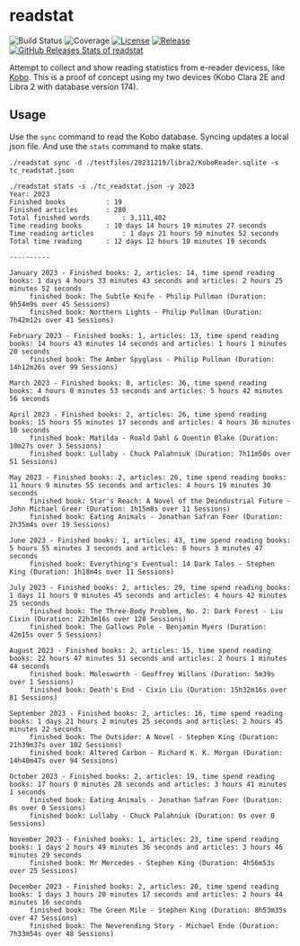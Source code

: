 # readstat

![Build Status](https://github.com/timchurchard/readstat/workflows/Test/badge.svg)
![Coverage](https://img.shields.io/badge/Coverage-67.3%25-yellow)
[![License](https://img.shields.io/github/license/timchurchard/readstat)](/LICENSE)
[![Release](https://img.shields.io/github/release/timchurchard/readstat.svg)](https://github.com/timchurchard/readstat/releases/latest)
[![GitHub Releases Stats of readstat](https://img.shields.io/github/downloads/timchurchard/readstat/total.svg?logo=github)](https://somsubhra.github.io/github-release-stats/?username=timchurchard&repository=readstat)

Attempt to collect and show reading statistics from e-reader devicess, like [Kobo](https://uk.kobobooks.com/collections/ereaders).  This is a proof of concept using my two devices (Kobo Clara 2E and Libra 2 with database version 174).

## Usage

Use the `sync` command to read the Kobo database. Syncing updates a local json file. And use the `stats` command to make stats.

```text
./readstat sync -d ./testfiles/20231219/libra2/KoboReader.sqlite -s tc_readstat.json

./readstat stats -s ./tc_readstat.json -y 2023
Year: 2023
Finished books			: 19
Finished articles		: 280
Total finished words		: 3,111,402
Time reading books		: 10 days 14 hours 19 minutes 27 seconds
Time reading articles		: 1 days 21 hours 50 minutes 52 seconds
Total time reading		: 12 days 12 hours 10 minutes 19 seconds

----------

January 2023 - Finished books: 2, articles: 14, time spend reading books: 1 days 4 hours 33 minutes 43 seconds and articles: 2 hours 25 minutes 52 seconds
	 finished book: The Subtle Knife - Philip Pullman (Duration: 9h54m9s over 45 Sessions)
	 finished book: Northern Lights - Philip Pullman (Duration: 7h42m12s over 41 Sessions)

February 2023 - Finished books: 1, articles: 13, time spend reading books: 14 hours 43 minutes 14 seconds and articles: 1 hours 1 minutes 20 seconds
	 finished book: The Amber Spyglass - Philip Pullman (Duration: 14h12m26s over 99 Sessions)

March 2023 - Finished books: 0, articles: 36, time spend reading books: 4 hours 0 minutes 53 seconds and articles: 5 hours 42 minutes 56 seconds

April 2023 - Finished books: 2, articles: 26, time spend reading books: 15 hours 55 minutes 17 seconds and articles: 4 hours 36 minutes 10 seconds
	 finished book: Matilda - Roald Dahl & Quentin Blake (Duration: 10m27s over 3 Sessions)
	 finished book: Lullaby - Chuck Palahniuk (Duration: 7h11m50s over 51 Sessions)

May 2023 - Finished books: 2, articles: 26, time spend reading books: 11 hours 9 minutes 55 seconds and articles: 4 hours 19 minutes 30 seconds
	 finished book: Star's Reach: A Novel of the Deindustrial Future - John Michael Greer (Duration: 1h15m8s over 11 Sessions)
	 finished book: Eating Animals - Jonathan Safran Foer (Duration: 2h35m4s over 19 Sessions)

June 2023 - Finished books: 1, articles: 43, time spend reading books: 5 hours 55 minutes 3 seconds and articles: 8 hours 3 minutes 47 seconds
	 finished book: Everything's Eventual: 14 Dark Tales - Stephen King (Duration: 1h18m4s over 11 Sessions)

July 2023 - Finished books: 2, articles: 29, time spend reading books: 1 days 11 hours 0 minutes 45 seconds and articles: 4 hours 42 minutes 25 seconds
	 finished book: The Three-Body Problem, No. 2: Dark Forest - Liu Cixin (Duration: 22h3m16s over 128 Sessions)
	 finished book: The Gallows Pole - Benjamin Myers (Duration: 42m15s over 5 Sessions)

August 2023 - Finished books: 2, articles: 15, time spend reading books: 22 hours 47 minutes 51 seconds and articles: 2 hours 1 minutes 44 seconds
	 finished book: Molesworth - Geoffrey Willans (Duration: 5m39s over 1 Sessions)
	 finished book: Death's End - Cixin Liu (Duration: 15h32m16s over 81 Sessions)

September 2023 - Finished books: 2, articles: 16, time spend reading books: 1 days 21 hours 2 minutes 25 seconds and articles: 2 hours 45 minutes 22 seconds
	 finished book: The Outsider: A Novel - Stephen King (Duration: 21h39m37s over 102 Sessions)
	 finished book: Altered Carbon - Richard K. K. Morgan (Duration: 14h40m47s over 94 Sessions)

October 2023 - Finished books: 2, articles: 19, time spend reading books: 17 hours 0 minutes 28 seconds and articles: 3 hours 41 minutes 1 seconds
	 finished book: Eating Animals - Jonathan Safran Foer (Duration: 0s over 0 Sessions)
	 finished book: Lullaby - Chuck Palahniuk (Duration: 0s over 0 Sessions)

November 2023 - Finished books: 1, articles: 23, time spend reading books: 1 days 2 hours 49 minutes 36 seconds and articles: 3 hours 46 minutes 29 seconds
	 finished book: Mr Mercedes - Stephen King (Duration: 4h56m53s over 25 Sessions)

December 2023 - Finished books: 2, articles: 20, time spend reading books: 1 days 3 hours 20 minutes 17 seconds and articles: 2 hours 44 minutes 16 seconds
	 finished book: The Green Mile - Stephen King (Duration: 8h53m35s over 47 Sessions)
	 finished book: The Neverending Story - Michael Ende (Duration: 7h33m54s over 48 Sessions)
```
